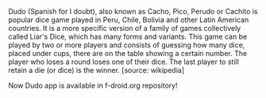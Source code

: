 Dudo (Spanish for I doubt), also known as Cacho, Pico, Perudo or Cachito is popular dice game played in Peru, Chile, Bolivia and other Latin American countries. It is a more specific version of a family of games collectively called Liar's Dice, which has many forms and variants. This game can be played by two or more players and consists of guessing how many dice, placed under cups, there are on the table showing a certain number. The player who loses a round loses one of their dice. The last player to still retain a die (or dice) is the winner.
[source: wikipedia]

Now Dudo app is available in f-droid.org repository!